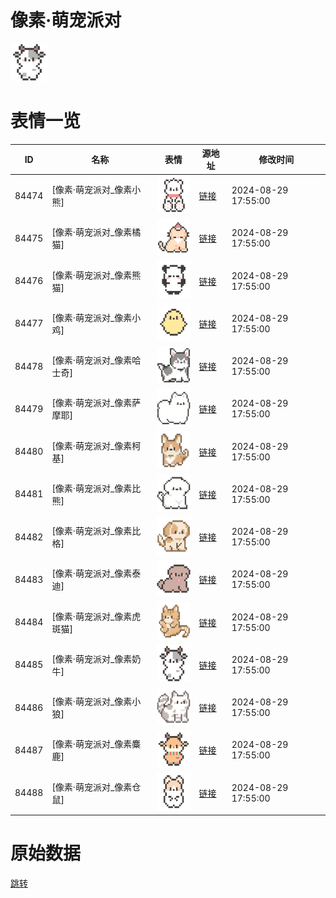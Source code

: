 # 像素·萌宠派对

<img src="./cover.png" height="60" alt="cover" />

# 表情一览

|ID|名称|表情|源地址|修改时间|
|----|----|----|----|----|
|84474|[像素·萌宠派对_像素小熊]|<img src="./pic/084474_%5B像素·萌宠派对_像素小熊%5D.png" height="60" alt="像素小熊"/>|[链接](https://i0.hdslb.com/bfs/garb/5a3675ade6977026bbf297a22f70e236aad84410.png)|2024-08-29 17:55:00|
|84475|[像素·萌宠派对_像素橘猫]|<img src="./pic/084475_%5B像素·萌宠派对_像素橘猫%5D.png" height="60" alt="像素橘猫"/>|[链接](https://i0.hdslb.com/bfs/garb/11c8169d828edb824a16a7ec4eff5c7b3ce8b5cc.png)|2024-08-29 17:55:00|
|84476|[像素·萌宠派对_像素熊猫]|<img src="./pic/084476_%5B像素·萌宠派对_像素熊猫%5D.png" height="60" alt="像素熊猫"/>|[链接](https://i0.hdslb.com/bfs/garb/3e538b8ca13029fb46603dc1fe6849c5883ffbe9.png)|2024-08-29 17:55:00|
|84477|[像素·萌宠派对_像素小鸡]|<img src="./pic/084477_%5B像素·萌宠派对_像素小鸡%5D.png" height="60" alt="像素小鸡"/>|[链接](https://i0.hdslb.com/bfs/garb/006dd9f7c54c505c005509f8cda4610a3c6887d1.png)|2024-08-29 17:55:00|
|84478|[像素·萌宠派对_像素哈士奇]|<img src="./pic/084478_%5B像素·萌宠派对_像素哈士奇%5D.png" height="60" alt="像素哈士奇"/>|[链接](https://i0.hdslb.com/bfs/garb/91eee312c5eb095582ebba08b625d719a551df0f.png)|2024-08-29 17:55:00|
|84479|[像素·萌宠派对_像素萨摩耶]|<img src="./pic/084479_%5B像素·萌宠派对_像素萨摩耶%5D.png" height="60" alt="像素萨摩耶"/>|[链接](https://i0.hdslb.com/bfs/garb/10ee07f9b0ddc450eb908eec0d6ac06af3a38414.png)|2024-08-29 17:55:00|
|84480|[像素·萌宠派对_像素柯基]|<img src="./pic/084480_%5B像素·萌宠派对_像素柯基%5D.png" height="60" alt="像素柯基"/>|[链接](https://i0.hdslb.com/bfs/garb/6c0ffa07088e815f8d82d506f521a2f0f0bc90f1.png)|2024-08-29 17:55:00|
|84481|[像素·萌宠派对_像素比熊]|<img src="./pic/084481_%5B像素·萌宠派对_像素比熊%5D.png" height="60" alt="像素比熊"/>|[链接](https://i0.hdslb.com/bfs/garb/54b930c9c08df11138914629cb7e32247e6e0087.png)|2024-08-29 17:55:00|
|84482|[像素·萌宠派对_像素比格]|<img src="./pic/084482_%5B像素·萌宠派对_像素比格%5D.png" height="60" alt="像素比格"/>|[链接](https://i0.hdslb.com/bfs/garb/bd5fbd8dbec37e34c40ecf9891a23ac682dc5744.png)|2024-08-29 17:55:00|
|84483|[像素·萌宠派对_像素泰迪]|<img src="./pic/084483_%5B像素·萌宠派对_像素泰迪%5D.png" height="60" alt="像素泰迪"/>|[链接](https://i0.hdslb.com/bfs/garb/b69ba422d90845d5bfd07e2c9aace43b4436f324.png)|2024-08-29 17:55:00|
|84484|[像素·萌宠派对_像素虎斑猫]|<img src="./pic/084484_%5B像素·萌宠派对_像素虎斑猫%5D.png" height="60" alt="像素虎斑猫"/>|[链接](https://i0.hdslb.com/bfs/garb/6450cb3927684f4d86e6dd4acb7b8a4f43f0c492.png)|2024-08-29 17:55:00|
|84485|[像素·萌宠派对_像素奶牛]|<img src="./pic/084485_%5B像素·萌宠派对_像素奶牛%5D.png" height="60" alt="像素奶牛"/>|[链接](https://i0.hdslb.com/bfs/garb/1ecf4d1a9dd33f5fc72297ba0fb49d0c67fec0e6.png)|2024-08-29 17:55:00|
|84486|[像素·萌宠派对_像素小狼]|<img src="./pic/084486_%5B像素·萌宠派对_像素小狼%5D.png" height="60" alt="像素小狼"/>|[链接](https://i0.hdslb.com/bfs/garb/c831e7b05161eca7b1ebe8e2d404408a427af5ba.png)|2024-08-29 17:55:00|
|84487|[像素·萌宠派对_像素麋鹿]|<img src="./pic/084487_%5B像素·萌宠派对_像素麋鹿%5D.png" height="60" alt="像素麋鹿"/>|[链接](https://i0.hdslb.com/bfs/garb/3f1e668484b34ffe74726ff4fd3856b4dd138505.png)|2024-08-29 17:55:00|
|84488|[像素·萌宠派对_像素仓鼠]|<img src="./pic/084488_%5B像素·萌宠派对_像素仓鼠%5D.png" height="60" alt="像素仓鼠"/>|[链接](https://i0.hdslb.com/bfs/garb/0a9184a71f8700c90e0ee374825028624c2eb770.png)|2024-08-29 17:55:00|

# 原始数据

[跳转](./raw.json)

